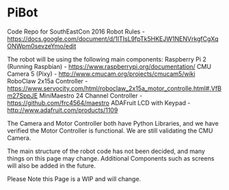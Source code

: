 # PiBot
Code Repo for SouthEastCon 2016 Robot
Rules - https://docs.google.com/document/d/1ITIsL9fpTk5HKEJW1NENVrkgfCgXqONWpm0sevzeYmo/edit

The robot will be using the following main components:
	Raspberry Pi 2 (Running Raspbian) - https://www.raspberrypi.org/documentation/
	CMU Camera 5 (Pixy) - http://www.cmucam.org/projects/cmucam5/wiki
	RoboClaw 2x15a Controller - https://www.servocity.com/html/roboclaw_2x15a_motor_controlle.html#.VfBm27SppJE
	MiniMaestro 24 Channel Controller - https://github.com/frc4564/maestro
	ADAFruit LCD with Keypad - http://www.adafruit.com/products/1109

The Camera and Motor Controller both have Python Libraries, and we have verified the Motor Controller is functional.
We are still validating the CMU Camera.

The main structure of the robot code has not been decided, and many things on this page may change. Additional Components
such as screens will also be added in the future.

Please Note this Page is a WIP and will change.
